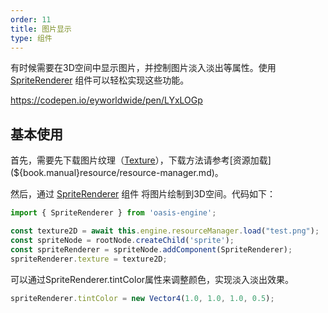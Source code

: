 ```yaml
---
order: 11
title: 图片显示
type: 组件
---
```


有时候需要在3D空间中显示图片，并控制图片淡入淡出等属性。使用 [SpriteRenderer](${book.api}classes/core.spriterenderer.html) 组件可以轻松实现这些功能。

https://codepen.io/eyworldwide/pen/LYxLOGp

## 基本使用

首先，需要先下载图片纹理（[Texture](${book.manual}resource/texture.md)），下载方法请参考[资源加载](${book.manual}resource/resource-manager.md)。


然后，通过 [SpriteRenderer](${book.api}classes/core.spriterenderer.html) 组件 将图片绘制到3D空间。代码如下：


```typescript
import { SpriteRenderer } from 'oasis-engine';

const texture2D = await this.engine.resourceManager.load("test.png");
const spriteNode = rootNode.createChild('sprite');
const spriteRenderer = spriteNode.addComponent(SpriteRenderer);
spriteRenderer.texture = texture2D;
```

可以通过SpriteRenderer.tintColor属性来调整颜色，实现淡入淡出效果。

```typescript
spriteRenderer.tintColor = new Vector4(1.0, 1.0, 1.0, 0.5);
```

